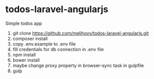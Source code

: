 # todos-laravel-angularjs
Simple todos app

1. git clone https://github.com/melihovv/todos-laravel-angularjs.git
2. composer install
3. copy .env.example to .env file
4. fill credentials for db connection in .env file
5. npm install
6. bower install
7. maybe change proxy property in browser-sync task in gulpfile
8. gulp
